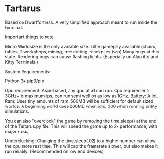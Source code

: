 # Tartarus

Based on Dwarffortress. A very simplified approach meant to run inside the terminal.

Important things to note

Micro Worldsize is the only available size. 
Little gameplay available (chairs, tables, 2 workshops, mining, tree cutting, stockpiles (wip)
Many bugs at this state.
Rendering bugs can cause flashing lights. (Especially on Alacritty and Kitty Terminals.)

System Requirements:

Python 3+ 
pip3/pip

Gpu requirement: Ascii-based, any gpu at all can run.
Cpu requirement: 3GHz+ is maximum fps, can run semi well on as low as 1GHz.
Battery: A lot.
Ram: Uses tiny amounts of ram. 500MB will be sufficient for default sized worlds. A beginning world uses 260MB when idle, 360 when running entity simulations.


  
  
  You can also "overclock" the game by removing the time.sleep() at the end of the Tartarus.py file. This will speed the game up to 2x performance, with major risks, 

Underclocking:
  Changing the time.sleep(.02) to a higher number can allow the cpu more rest time. This will cap the framerate slower, but also makes it run reliably. (Recommended on low end devices)
